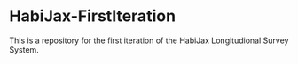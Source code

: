 # HabiJax-FirstIteration
This is a repository for the first iteration of the HabiJax Longitudional Survey System.
